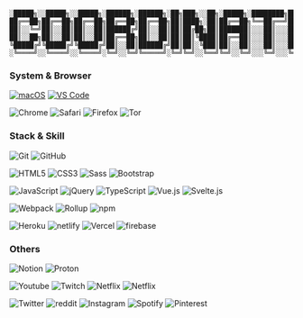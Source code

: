 ```

░█████╗░░█████╗░░█████╗░██████╗░██████╗░██╗███╗░░██╗░█████╗░████████╗███████╗░░░░░░░█████╗░░█████╗░████████╗
██╔══██╗██╔══██╗██╔══██╗██╔══██╗██╔══██╗██║████╗░██║██╔══██╗╚══██╔══╝██╔════╝░░░░░░██╔══██╗██╔══██╗╚══██╔══╝
██║░░╚═╝██║░░██║██║░░██║██████╔╝██║░░██║██║██╔██╗██║███████║░░░██║░░░█████╗░░█████╗██║░░╚═╝███████║░░░██║░░░
██║░░██╗██║░░██║██║░░██║██╔══██╗██║░░██║██║██║╚████║██╔══██║░░░██║░░░██╔══╝░░╚════╝██║░░██╗██╔══██║░░░██║░░░
╚█████╔╝╚█████╔╝╚█████╔╝██║░░██║██████╔╝██║██║░╚███║██║░░██║░░░██║░░░███████╗░░░░░░╚█████╔╝██║░░██║░░░██║░░░
░╚════╝░░╚════╝░░╚════╝░╚═╝░░╚═╝╚═════╝░╚═╝╚═╝░░╚══╝╚═╝░░╚═╝░░░╚═╝░░░╚══════╝░░░░░░░╚════╝░╚═╝░░╚═╝░░░╚═╝░░░

```
### System & Browser

[![macOS](https://img.shields.io/badge/macOS-Mojave-292e33?style=flat-square&logo=apple&logoColor=ffffff)](https://www.apple.com/macos/mojave/)
[![VS Code](https://img.shields.io/badge/IDE-VSCode-%23007ACC?style=flat-square&logo=Visual-studio-code)](https://code.visualstudio.com/)

![Chrome](https://img.shields.io/badge/BROWSER-Chrome-blue?style=flat-square&logo=google-chrome&logoColor=fff)
![Safari](https://img.shields.io/badge/BROWSER-Safari-1E90FF?style=flat-square&logo=safari)
![Firefox](https://img.shields.io/badge/BROWSER-Firefox-FF6633?style=flat-square&logo=firefox&logoColor=fff)
![Tor](https://img.shields.io/badge/BROWSER-Tor-7B3CFF?style=flat-square&logo=Tor)

### Stack & Skill

![Git](https://img.shields.io/badge/-Git-777777?style=flat-square&logo=git&logoColor=fff)
![GitHub](https://img.shields.io/badge/-GitHub-181717?style=flat-square&logo=github)

![HTML5](https://img.shields.io/badge/-HTML5-E34F26?style=flat-square&logo=html5&logoColor=white)
![CSS3](https://img.shields.io/badge/-CSS3-1572B6?style=flat-square&logo=css3)
![Sass](https://img.shields.io/badge/-Sass-CC6699?style=flat-square&logo=sass&logoColor=white)
![Bootstrap](https://img.shields.io/badge/-Bootstrap-563D7C?style=flat-square&logo=bootstrap)

![JavaScript](https://img.shields.io/badge/-JavaScript-black?style=flat-square&logo=javascript&logoColor=fff)
![jQuery](https://img.shields.io/badge/-jQuery-343434?style=flat-square&logo=jQuery&logoColor=fff)
![TypeScript](https://img.shields.io/badge/-TypeScript-007ACC?style=flat-square&logo=typescript&logoColor=fff)
![Vue.js](https://img.shields.io/badge/-Vue.js-666666?style=flat-square&logo=Vue.js&logoColor=fff)
![Svelte.js](https://img.shields.io/badge/-Svelte-343434?style=flat-square&logo=Svelte&logoColor=fff)

![Webpack](https://img.shields.io/badge/-Webpack-8DD6F9?style=flat-square&logo=webpack&logoColor=white)
![Rollup](https://img.shields.io/badge/-Rollup-EC4A3F?style=flat-square&logo=rollup.js&logoColor=white)
![npm](https://img.shields.io/badge/-NPM-CB3837?style=flat-square&logo=npm&logoColor=white)

![Heroku](https://img.shields.io/badge/-Heroku-430098?style=flat-square&logo=heroku&logoColor=fff)
![netlify](https://img.shields.io/badge/-netlify-343434?style=flat-square&logo=netlify&logoColor=fff)
![Vercel](https://img.shields.io/badge/-vercel-000?style=flat-square&logo=vercel&logoColor=fff)
![firebase](https://img.shields.io/badge/-firebase-FFCC00?style=flat-square&logo=firebase&logoColor=fff)

### Others

![Notion](https://img.shields.io/badge/-Notion-000?style=flat-square&logo=notion&logoColor=fff)
![Proton](https://img.shields.io/badge/-Proton-003366?style=flat-square&logo=protonmail&logoColor=fff)

![Youtube](https://img.shields.io/badge/-Youtube-EE0000?style=flat-square&logo=youtube&logoColor=fff)
![Twitch](https://img.shields.io/badge/-Twitch-6927FF?style=flat-square&logo=twitch&logoColor=fff)
![Netflix](https://img.shields.io/badge/-Netflix-EE0000?style=flat-square&logo=netflix&logoColor=fff)
![Netflix](https://img.shields.io/badge/-Amazon-000?style=flat-square&logo=amazon&logoColor=fff)

![Twitter](https://img.shields.io/badge/-Twitter-1E90FF?style=flat-square&logo=twitter&logoColor=fff)
![reddit](https://img.shields.io/badge/-reddit-FF6600?style=flat-square&logo=reddit&logoColor=fff)
![Instagram](https://img.shields.io/badge/-Instagram-FF6699?style=flat-square&logo=Instagram&logoColor=fff)
![Spotify](https://img.shields.io/badge/-Spotify-00AA00?style=flat-square&logo=Spotify&logoColor=fff)
![Pinterest](https://img.shields.io/badge/-Pinterest-FF0000?style=flat-square&logo=Pinterest&logoColor=fff)
